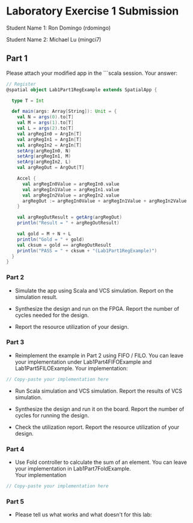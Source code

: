 # Laboratory Exercise 1 Submission
Student Name 1: Ron Domingo (rdomingo)

Student Name 2: Michael Lu (mingci7)

## Part 1
Please attach your modified app in the \`\`\`scala session.
Your answer:
```scala
// Register
@spatial object Lab1Part1RegExample extends SpatialApp {

  type T = Int

  def main(args: Array[String]): Unit = {
    val N = args(0).to[T]
    val M = args(1).to[T]
    val L = args(2).to[T]
    val argRegIn0 = ArgIn[T]
    val argRegIn1 = ArgIn[T]
    val argRegIn2 = ArgIn[T]
    setArg(argRegIn0, N)
    setArg(argRegIn1, M)
    setArg(argRegIn2, L)
    val argRegOut = ArgOut[T]

    Accel {
      val argRegIn0Value = argRegIn0.value
      val argRegIn1Value = argRegIn1.value
      val argRegIn2Value = argRegIn2.value
      argRegOut := argRegIn0Value + argRegIn1Value + argRegIn2Value
    }

    val argRegOutResult = getArg(argRegOut)
    println("Result = " + argRegOutResult)

    val gold = M + N + L
    println("Gold = " + gold)
    val cksum = gold == argRegOutResult
    println("PASS = " + cksum + "(Lab1Part1RegExample)")
  }
}
```

### Part 2
* Simulate the app using Scala and VCS simulation. Report on the simulation result. 

* Synthesize the design and run on the FPGA. Report the number of cycles needed for the design. 

* Report the resource utilization of your design. 


### Part 3
* Reimplement the example in Part 2 using FIFO / FILO. You can leave your implementation under Lab1Part4FIFOExample and Lab1Part5FILOExample. 
Your implementation: 
```scala
// Copy-paste your implementation here
```

* Run Scala simulation and VCS simulation. Report the results of VCS simulation.

* Synthesize the design and run it on the board. Report the number of cycles for running the design. 

* Check the utilization report. Report the resource utilization of your design.


### Part 4
* Use Fold controller to calculate the sum of an element. You can leave your implementation in Lab1Part7FoldExample.  
Your implementation
```scala
// Copy-paste your implementation here
```

### Part 5
* Please tell us what works and what doesn't for this lab:
